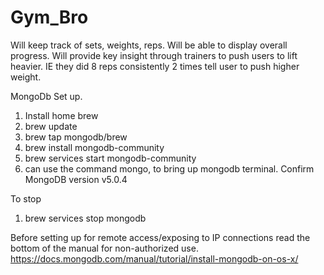 # Gym_Bro
Will keep track of sets, weights, reps. Will be able to display overall progress. Will provide key insight through trainers to push users to lift heavier. IE they did 8 reps consistently 2 times tell user to push higher weight.


MongoDb Set up.
1. Install home brew
2. brew update
3. brew tap mongodb/brew
4. brew install mongodb-community
5. brew services start mongodb-community
6. can use the command mongo, to bring up mongodb terminal.
Confirm MongoDB version v5.0.4

To stop
1. brew services stop mongodb


Before setting up for remote access/exposing to IP connections read the bottom of the manual for non-authorized use. 
https://docs.mongodb.com/manual/tutorial/install-mongodb-on-os-x/
